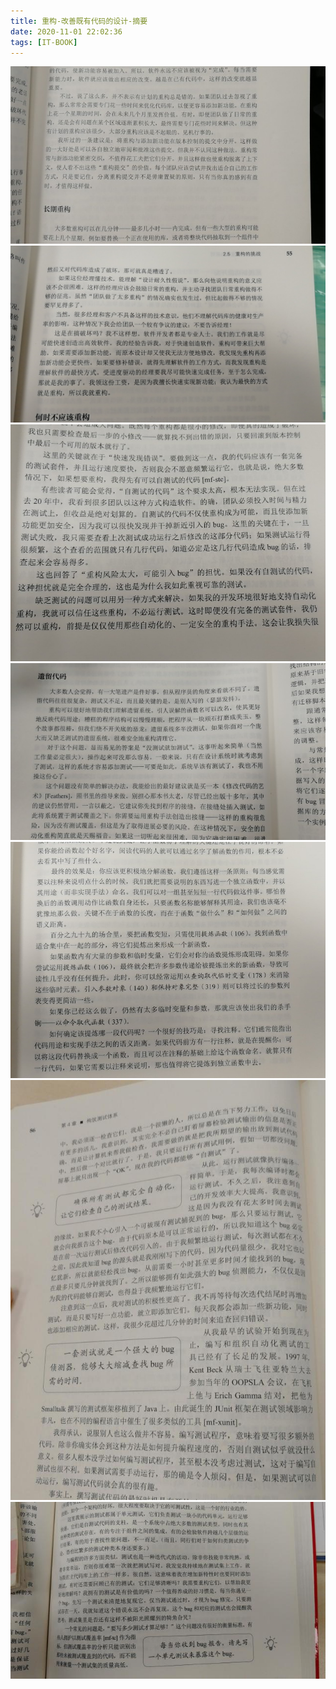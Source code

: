 ```yaml
---
title: 重构-改善既有代码的设计-摘要
date: 2020-11-01 22:02:36
tags: [IT-BOOK]
---
```


![](20201101-重构-改善既有代码的设计-摘要/0531.jpg)
![](20201101-重构-改善既有代码的设计-摘要/06211.jpg)
![](20201101-重构-改善既有代码的设计-摘要/06212.jpg)
![](20201101-重构-改善既有代码的设计-摘要/06213.jpg)
![](20201101-重构-改善既有代码的设计-摘要/0701.jpg)
![](20201101-重构-改善既有代码的设计-摘要/08061.jpg)
![](20201101-重构-改善既有代码的设计-摘要/08062.jpg)